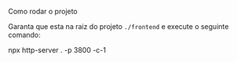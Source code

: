 Como rodar o projeto

Garanta que esta na raiz do projeto `./frontend` e execute o seguinte comando:

npx http-server . -p 3800 -c-1